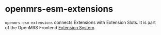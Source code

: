 # openmrs-esm-extensions

`openmrs-esm-extensions` connects Extensions with Extension Slots.
It is part of the OpenMRS Frontend [Extension System](https://github.com/openmrs/openmrs-rfc-frontend/pull/27/files).
